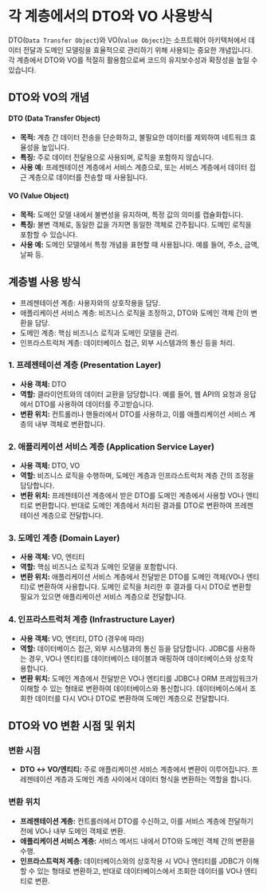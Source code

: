 # 각 계층에서의 DTO와 VO 사용방식

DTO(`Data Transfer Object`)와 VO(`Value Object`)는 소프트웨어 아키텍처에서 데이터 전달과 도메인 모델링을 효율적으로 관리하기 위해 사용되는 중요한 개념입니다.
각 계층에서 DTO와 VO를 적절히 활용함으로써 코드의 유지보수성과 확장성을 높일 수 있습니다.

## DTO와 VO의 개념

#### DTO (Data Transfer Object)

- **목적:** 계층 간 데이터 전송을 단순화하고, 불필요한 데이터를 제외하여 네트워크 효율성을 높입니다.
- **특징:** 주로 데이터 전달용으로 사용되며, 로직을 포함하지 않습니다.
- **사용 예:** 프레젠테이션 계층에서 서비스 계층으로, 또는 서비스 계층에서 데이터 접근 계층으로 데이터를 전송할 때 사용됩니다.

#### VO (Value Object)

- **목적:** 도메인 모델 내에서 불변성을 유지하며, 특정 값의 의미를 캡슐화합니다.
- **특징:** 불변 객체로, 동일한 값을 가지면 동일한 객체로 간주됩니다. 도메인 로직을 포함할 수 있습니다.
- **사용 예:** 도메인 모델에서 특정 개념을 표현할 때 사용됩니다. 예를 들어, 주소, 금액, 날짜 등.

## 계층별 사용 방식

- 프레젠테이션 계층: 사용자와의 상호작용을 담당.
- 애플리케이션 서비스 계층: 비즈니스 로직을 조정하고, DTO와 도메인 객체 간의 변환을 담당.
- 도메인 계층: 핵심 비즈니스 로직과 도메인 모델을 관리.
- 인프라스트럭처 계층: 데이터베이스 접근, 외부 시스템과의 통신 등을 처리.

### 1. 프레젠테이션 계층 (Presentation Layer)

- **사용 객체:** DTO
- **역할:** 클라이언트와의 데이터 교환을 담당합니다. 예를 들어, 웹 API의 요청과 응답에서 DTO를 사용하여 데이터를 주고받습니다.
- **변환 위치:** 컨트롤러나 핸들러에서 DTO를 사용하고, 이를 애플리케이션 서비스 계층의 내부 객체로 변환합니다.

### 2. 애플리케이션 서비스 계층 (Application Service Layer)

- **사용 객체:** DTO, VO
- **역할:** 비즈니스 로직을 수행하며, 도메인 계층과 인프라스트럭처 계층 간의 조정을 담당합니다.
- **변환 위치:** 프레젠테이션 계층에서 받은 DTO를 도메인 계층에서 사용할 VO나 엔티티로 변환합니다. 반대로 도메인 계층에서 처리된 결과를 DTO로 변환하여 프레젠테이션 계층으로 전달합니다.

### 3. 도메인 계층 (Domain Layer)

- **사용 객체:** VO, 엔티티
- **역할:** 핵심 비즈니스 로직과 도메인 모델을 포함합니다.
- **변환 위치:** 애플리케이션 서비스 계층에서 전달받은 DTO를 도메인 객체(VO나 엔티티)로 변환하여 사용합니다. 도메인 로직을 처리한 후 결과를 다시 DTO로 변환할 필요가 있으면 애플리케이션 서비스 계층으로 전달합니다.

### 4. 인프라스트럭처 계층 (Infrastructure Layer)

- **사용 객체:** VO, 엔티티, DTO (경우에 따라)
- **역할:** 데이터베이스 접근, 외부 시스템과의 통신 등을 담당합니다. JDBC를 사용하는 경우, VO나 엔티티를 데이터베이스 테이블과 매핑하여 데이터베이스와 상호작용합니다.
- **변환 위치:** 도메인 계층에서 전달받은 VO나 엔티티를 JDBC나 ORM 프레임워크가 이해할 수 있는 형태로 변환하여 데이터베이스와 통신합니다. 데이터베이스에서 조회한 데이터를 다시 VO나 DTO로 변환하여 도메인 계층으로 전달합니다.

## DTO와 VO 변환 시점 및 위치

### 변환 시점

- **DTO ↔ VO/엔티티:** 주로 애플리케이션 서비스 계층에서 변환이 이루어집니다. 프레젠테이션 계층과 도메인 계층 사이에서 데이터 형식을 변환하는 역할을 합니다.

### 변환 위치

- **프레젠테이션 계층:** 컨트롤러에서 DTO를 수신하고, 이를 서비스 계층에 전달하기 전에 VO나 내부 도메인 객체로 변환.
- **애플리케이션 서비스 계층:** 서비스 메서드 내에서 DTO와 도메인 객체 간의 변환을 수행.
- **인프라스트럭처 계층:** 데이터베이스와의 상호작용 시 VO나 엔티티를 JDBC가 이해할 수 있는 형태로 변환하고, 반대로 데이터베이스에서 조회한 데이터를 VO나 엔티티로 변환.
